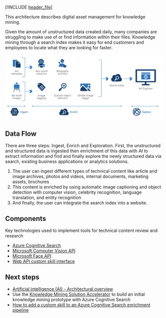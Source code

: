 
<!-- cSpell:ignore pracjain -->

[!INCLUDE [header_file](../../../includes/sol-idea-header.md)]

This architecture describes digital asset management for knowledge mining.

Given the amount of unstructured data created daily, many companies are struggling to make use of or find information within their files. Knowledge mining through a search index makes it easy for end customers and employees to locate what they are looking for faster.

![Architecture Diagram](../media/digital-asset-management.png)

## Data Flow

There are three steps: Ingest, Enrich and Exploration. First, the unstructured and structured data is ingested then enrichment of this data with AI to extract information and find and finally explore the newly structured data via search, existing business applications or analytics solutions.

1. The user can ingest different types of technical content like article and image archives, photos and videos, internal documents, marketing assets, brochures
2. This content is enriched by using automatic image captioning and object detection with computer vision, celebrity recognition, language translation, and entity recognition
3. And finally, the user can integrate the search index into a website.

## Components

Key technologies used to implement tools for technical content review and research

* [Azure Cognitive Search](/azure/search/)
* [Microsoft Computer Vision API](https://azure.microsoft.com/services/cognitive-services/computer-vision/)
* [Microsoft Face API](https://azure.microsoft.com/services/cognitive-services/face/)
* [Web API custom skill interface](/azure/search/cognitive-search-custom-skill-interface)

## Next steps

* [Artificial intelligence (AI) - Architectural overview](../../data-guide/big-data/ai-overview.md)
* Use the [Knowledge Mining Solution Accelerator](/samples/azure-samples/azure-search-knowledge-mining/azure-search-knowledge-mining/) to build an initial knowledge mining prototype with Azure Cognitive Search
* [How to add a custom skill to an Azure Cognitive Search enrichment pipeline](/azure/search/cognitive-search-custom-skill-interface)
